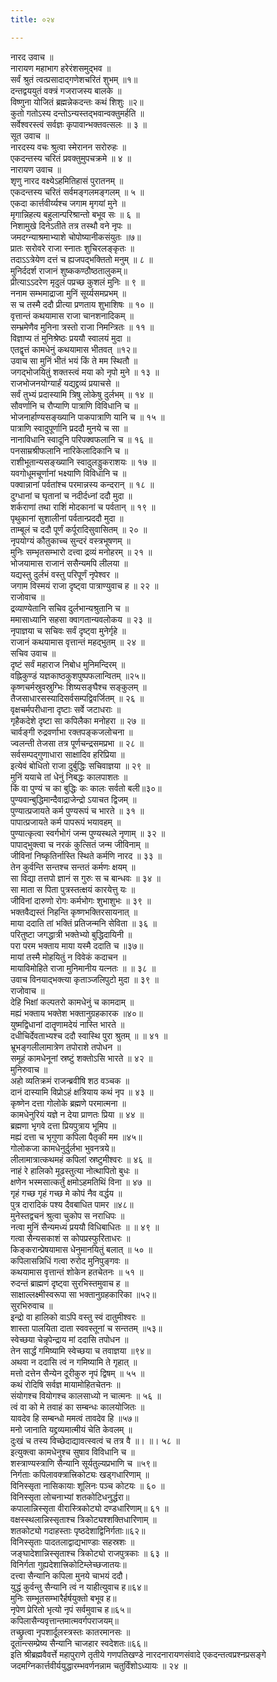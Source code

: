 ```yaml
---
title: ०२४

---
```

नारद उवाच ॥  
नारायण महाभाग हरेरंशसमुद्भव ॥  
सर्वं श्रुतं त्वत्प्रसादाद्गणेशचरितं शुभम् ॥१॥  
दन्तद्वययुतं वक्त्रं गजराजस्य बालके ॥  
विष्णुना योजितं ब्रह्मन्नेकदन्तः कथं शिशुः ॥२॥  
कुतो गतोऽस्य दन्तोऽन्यस्तद्भवान्वक्तुमर्हति ॥  
सर्वेश्वरस्त्वं सर्वज्ञः कृपावान्भक्तवत्सलः ॥ ३ ॥  
सूत उवाच ॥  
नारदस्य वचः श्रुत्वा स्मेरानन सरोरुहः ॥  
एकदन्तस्य चरितं प्रवक्तुमुपचक्रमे ॥ ४ ॥  
नारायण उवाच ॥  
शृणु नारद वक्ष्येऽहमितिहासं पुरातनम् ॥  
एकदन्तस्य चरितं सर्वमङ्गलमङ्गलम् ॥ ५ ॥  
एकदा कार्त्तवीर्य्यश्च जगाम मृगयां मुने ॥  
मृगान्निहत्य बहुलान्परिश्रान्तो बभूव सः ॥ ६ ॥  
निशामुखे दिनेऽतीते तत्र तस्थौ वने नृपः ॥  
जमदग्न्याश्रमाभ्याशे चोपोष्यानीकसंयुतः ॥७॥  
प्रातः सरोवरे राजा स्नातः शुचिरलङ्कृतः ॥  
तदाऽऽत्रेयेण दत्तं च ह्यजपद्भक्तितो मनुम् ॥ ८ ॥  
मुनिर्ददर्श राजानं शुष्ककण्ठौष्ठतालुकम्॥  
प्रीत्याऽऽदरेण मृदुलं पप्रच्छ कुशलं मुनिः ॥ ९ ॥  
ननाम सम्भमाद्राजा मुनिं सूर्य्यसमप्रभम् ॥  
स च तस्मै ददौ प्रीत्या प्रणताय शुभाशिषः ॥ १० ॥  
वृत्तान्तं कथयामास राजा चानशनादिकम् ॥  
सम्भ्रमेणैव मुनिना त्रस्तो राजा निमन्त्रितः ॥ ११ ॥  
विज्ञाप्य तं मुनिश्रेष्ठः प्रययौ स्वालयं मुदा ॥  
एतद्वृत्तं कामधेनुं कथयामास भीतवत् ॥१२॥  
उवाच सा मुनिं भीतं भयं किं ते मम स्थितौ ॥  
जगद्भोजयितुं शक्तस्त्वं मया को नृपो मुने ॥ १३ ॥  
राजभोजनयोग्यार्हं यद्यद्द्रव्यं प्रयाचसे ॥  
सर्वं तुभ्यं प्रदास्यामि त्रिषु लोकेषु दुर्लभम् ॥ १४ ॥  
सौवर्णानि च रौप्याणि पात्राणि विविधानि च ॥  
भोजनार्हाण्यसङ्ख्यानि पाकपात्राणि यानि च ॥ १५ ॥  
पात्राणि स्वादुपूर्णानि प्रददौ मुनये च सा ॥  
नानाविधानि स्वादूनि परिपक्वफलानि च ॥ १६ ॥  
पनसाम्रश्रीफलानि नारिकेलादिकानि च ॥  
राशीभूतान्यसङ्ख्यानि स्वादुलड्डुकराशयः ॥ १७ ॥  
यवगोधूमचूर्णानां भक्ष्याणि विविधानि च ॥  
पक्वान्नानां पर्वतांश्च परमान्नस्य कन्दरान् ॥ १८ ॥  
दुग्धानां च घृतानां च नदीर्दध्नां ददौ मुदा ॥  
शर्कराणां तथा राशिं मोदकानां च पर्वतान् ॥ १९ ॥  
पृथुकानां सुशालीनां पर्वतान्प्रददौ मुदा ॥  
ताम्बूलं च ददौ पूर्णं कर्पूरादिसुवासितम् ॥ २० ॥  
नृपयोग्यं कौतुकाच्च सुन्दरं वस्त्रभूषणम् ॥  
मुनिः सम्भृतसम्भारो दत्त्वा द्रव्यं मनोहरम् ॥ २१ ॥  
भोजयामास राजानं ससैन्यमपि लीलया ॥  
यद्यस्तु दुर्लभं वस्तु परिपूर्णं नृपेश्वर ॥  
जगाम विस्मयं राजा दृष्ट्वा पात्राण्युवाच ह ॥ २२ ॥  
राजोवाच ॥  
द्रव्याण्येतानि सचिव दुर्लभान्यश्रुतानि च ॥  
ममासाध्यानि सहसा क्वागतान्यवलोकय ॥ २३ ॥  
नृपाज्ञया च सचिवः सर्वं दृष्ट्वा मुनेर्गृहे ॥  
राजानं कथयामास वृत्तान्तं महद्भुतम् ॥ २४ ॥  
सचिव उवाच ॥  
दृष्टं सर्वं महाराज निबोध मुनिमन्दिरम् ॥  
वह्निकुण्डं यज्ञकाष्ठकुशपुष्पफलान्वितम् ॥२५॥  
कृष्णचर्मस्रुवस्रुग्भिः शिष्यसङ्घैश्च सङ्कुलम् ॥  
तैजसाधारसस्यादिसर्वसम्पद्विवर्जितम् ॥ २६ ॥  
वृक्षचर्मपरीधाना दृष्टाः सर्वे जटाधराः ॥  
गृहैकदेशे दृष्टा सा कपिलैका मनोहरा ॥ २७ ॥  
चार्वङ्गी रुद्रवर्णाभा रक्तपङ्कजलोचना ॥  
ज्वलन्ती तेजसा तत्र पूर्णचन्द्रसमप्रभा ॥ २८ ॥  
सर्वसम्पद्गुणाधारा साक्षादिव हरिप्रिया ॥  
इत्येवं बोधितो राजा दुर्बुद्धिः सचिवाज्ञया ॥ २९ ॥  
मुनिं ययाचे तां धेनुं निबद्धः कालपाशतः ॥  
किं वा पुण्यं च का बुद्धिः कः कालः सर्वतो बली॥३०॥  
पुण्यवान्बुद्धिमान्दैवाद्राजेन्द्रो ऽयाचत द्विजम् ॥  
पुण्यात्प्रजायते कर्म पुण्यरूपं च भारते ॥ ३१ ॥  
पापात्प्रजायते कर्म पापरूपं भयावहम् ॥  
पुण्यात्कृत्वा स्वर्गभोगं जन्म पुण्यस्थले नृणाम् ॥ ३२ ॥  
पापाद्भुक्त्वा च नरकं कुत्सितं जन्म जीविनाम् ॥  
जीविनां निष्कृतिर्नास्ति स्थिते कर्मणि नारद ॥ ३३ ॥  
तेन कुर्वन्ति सन्तश्च सन्ततं कर्मणः क्षयम् ॥  
सा विद्या तत्तपो ज्ञानं स गुरुः स च बान्धवः ॥ ३४ ॥  
सा माता स पिता पुत्रस्तत्क्षयं कारयेत्तु यः ॥  
जीविनां दारुणो रोगः कर्मभोगः शुभाशुभः ॥ ३९ ॥  
भक्तवैद्यस्तं निहन्ति कृष्णभक्तिरसायनात् ॥  
माया ददाति तां भक्तिं प्रतिजन्मनि सेविता ॥ ३६ ॥  
परितुष्टा जगद्धात्री भक्तेभ्यो बुद्धिदायिनी ॥  
परा परम भक्ताय माया यस्मै ददाति च ॥३७॥  
मायां तस्मै मोहयितुं न विवेकं कदाचन ॥  
मायाविमोहिते राजा मुनिमानीय यत्नतः ॥ ॥ ३८ ॥  
उवाच विनयाद्भक्त्या कृताञ्जलिपुटो मुदा ॥ ३९ ॥  
राजोवाच ॥  
देहि भिक्षां कल्पतरो कामधेनुं च कामदाम् ॥  
मह्यं भक्ताय भक्तेश भक्तानुग्रहकारक ॥४०॥  
युष्मद्विधानां दातॄणामदेयं नास्ति भारते ॥  
दधीचिर्देवताभ्यश्च ददौ स्वास्थि पुरा श्रुतम् ॥ ॥ ४१ ॥  
भ्रूभङ्गलीलामात्रेण तपोराशे तपोधन ॥  
समूहं कामधेनूनां स्रष्टुं शक्तोऽसि भारते ॥ ४२ ॥  
मुनिरुवाच ॥  
अहो व्यतिक्रमं राजन्ब्रवीषि शठ वञ्चक ॥  
दानं दास्यामि विप्रोऽहं क्षत्रियाय कथं नृप ॥ ४३ ॥  
कृष्णेन दत्ता गोलोके ब्रह्मणे परमात्मना ॥  
कामधेनुरियं यज्ञे न देया प्राणतः प्रिया ॥ ४४ ॥  
ब्रह्मणा भृगवे दत्ता प्रियपुत्राय भूमिप ॥  
मह्यं दत्ता च भृगुणा कपिला पैतृकी मम ॥४५॥  
गोलोकजा कामधेनुर्दुर्लभा भुवनत्रये॥  
लीलामात्रात्कथमहं कपिलां स्रष्टुमीश्वरः ॥ ४६ ॥  
नाहं रे हालिको मूढस्तुत्या नोत्थापितो बुधः ॥  
क्षणेन भस्मसात्कर्तुं क्षमोऽहमतिथिं विना ॥ ४७ ॥  
गृहं गच्छ गृहं गच्छ मे कोपं नैव वर्द्धय ॥  
पुत्र दारादिकं पश्य दैवबाधित पामर ॥४८॥  
मुनेस्तद्वचनं श्रुत्वा चुकोप स नराधिपः ॥  
नत्वा मुनिं सैन्यमध्यं प्रययौ विधिबाधितः ॥ ॥ ४९ ॥  
गत्वा सैन्यसकाशं स कोपप्रस्फुरिताधरः ॥  
किङ्करान्प्रेषयामास धेनुमानयितुं बलात् ॥ ५० ॥  
कपिलासन्निधिं गत्वा रुरोद मुनिपुङ्गवः ॥  
कथयामास वृत्तान्तं शोकेन हतचेतनः ॥ ५१ ॥  
रुदन्तं ब्राह्मणं दृष्ट्वा सुरभिस्तमुवाच ह ॥  
साक्षाल्लक्ष्मीस्वरूपा सा भक्तानुग्रहकारिका ॥५२॥  
सुरभिरुवाच ॥  
इन्द्रो वा हालिको वाऽपि वस्तु स्वं दातुमीश्वरः ॥  
शास्ता पालयिता दाता स्ववस्तूनां च सन्ततम् ॥५३॥  
स्वेच्छया चेन्नृपेन्द्राय मां ददासि तपोधन ॥  
तेन सार्द्धं गमिष्यामि स्वेच्छया च तवाज्ञया ॥९४॥  
अथवा न ददासि त्वं न गमिष्यामि ते गृहात् ॥  
मत्तो दत्तेन सैन्येन दूरीकुरु नृपं द्विषम् ॥ ५५ ॥  
कथं रोदिषि सर्वज्ञ मायामोहितचेतनः ॥  
संयोगश्च वियोगश्च कालसाध्यो न चात्मनः ॥ ५६ ॥  
त्वं वा को मे तवाहं का सम्बन्धः कालयोजितः ॥  
यावदेव हि सम्बन्धो ममत्वं तावदेव हि ॥५७॥  
मनो जानाति यद्द्रव्यमात्मीयं चेति केवलम् ॥  
दुःखं च तस्य विच्छेदाद्यावत्स्वत्वं च तत्र वै ॥। ॥। ५८ ॥  
इत्युक्त्वा कामधेनुश्च सुषाव विविधानि च ॥  
शस्त्राण्यस्त्राणि सैन्यानि सूर्यतुल्यप्रभाणि च ॥५९॥  
निर्गताः कपिलावक्त्रात्त्रिकोट्यः खड्गधारिणाम् ॥  
विनिस्सृता नासिकायाः शूलिनः पञ्च कोटयः ॥ ६० ॥  
विनिस्सृता लोचनाभ्यां शतकोटिधनुर्द्धरा॥  
कपालान्निस्सृता वीरास्त्रिकोट्यो दण्डधारिणाम्॥ ६१ ॥  
वक्षस्स्थलान्निस्सृताश्च त्रिकोट्यश्शक्तिधारिणाम् ॥  
शतकोट्यो गदाहस्ताः पृष्ठदेशाद्विनिर्गताः॥६२॥  
विनिस्सृताः पादतलाद्वाद्यभाण्डाः सहस्रशः ॥  
जङ्घादेशान्निस्सृताश्च त्रिकोट्यो राजपुत्रकाः ॥ ६३ ॥  
विनिर्गता गुह्यदेशात्त्रिकोटिम्लेच्छजातयः॥  
दत्त्वा सैन्यानि कपिला मुनये चाभयं ददौ।  
युद्धं कुर्वन्तु सैन्यानि त्वं न याहीत्युवाच ह॥६४॥  
मुनिः सम्भूतसम्भारैर्हर्षयुक्तो बभूव ह॥  
नृपेण प्रेरितो भृत्यो नृपं सर्वमुवाच ह॥६५॥  
कपिलासैन्यवृत्तान्तमात्मवर्गपराजयम्॥  
तच्छ्रुत्वा नृपशार्दूलस्त्रस्तः कातरमानसः ॥  
दूतान्त्सम्प्रेष्य सैन्यानि चाजहार स्वदेशतः॥६६॥  
इति श्रीब्रह्मवैवर्त्ते महापुराणे तृतीये गणपतिखण्डे नारदनारायणसंवादे एकदन्तत्वप्रश्नप्रसङ्गे जदमग्निकार्त्तवीर्ययुद्धारम्भवर्णनन्नाम चतुर्विंशोऽध्यायः ॥ २४ ॥